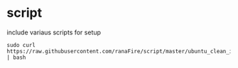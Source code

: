 # script
include variaus scripts for setup

```
sudo curl https://raw.githubusercontent.com/ranaFire/script/master/ubuntu_clean_install_node.sh | bash
```

